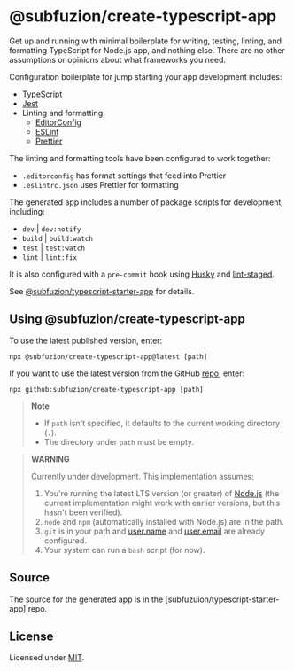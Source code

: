 # @subfuzion/create-typescript-app

Get up and running with minimal boilerplate for writing, testing, linting, and
formatting TypeScript for Node.js app, and nothing else. There are no other
assumptions or opinions about what frameworks you need.

Configuration boilerplate for jump starting your app development includes:

* [TypeScript]
* [Jest]
* Linting and formatting
  * [EditorConfig]
  * [ESLint]
  * [Prettier]

The linting and formatting tools have been configured to  work together:

* `.editorconfig` has format settings that feed into Prettier
* `.eslintrc.json` uses Prettier for formatting

The generated app includes a number of package scripts for development, including:
- `dev` | `dev:notify`
- `build` | `build:watch`
- `test` | `test:watch`
- `lint` | `lint:fix`

It is also configured with a `pre-commit` hook using [Husky] and
[lint-staged].

See [@subfuzion/typescript-starter-app] for details.

## Using @subfuzion/create-typescript-app

To use the latest published version, enter:

```
npx @subfuzion/create-typescript-app@latest [path]
```

If you want to use the latest version from the GitHub [repo], enter:

```
npx github:subfuzion/create-typescript-app [path]
```

> **Note**
>
> - If `path` isn't specified, it defaults to the current working directory (`.`).
> - The directory under `path` must be empty. 

> **WARNING**
>
> Currently under development. This implementation assumes:
> 
> 1. You're running the latest LTS version (or greater) of [Node.js]
>    (the current implementation might work with earlier versions, but this
     hasn't been verified).
> 2. `node` and `npm` (automatically installed with Node.js) are in the path.
> 3. `git` is in your path and [user.name] and [user.email] are already
>    configured.
> 4. Your system can run a `bash` script (for now).

## Source

The source for the generated app is in the [subfuzuion/typescript-starter-app]
repo.

## License

Licensed under [MIT].

[@subfuzion/typescript-starter-app]: https://github.com/subfuzion/typescript-starter-app/
[EditorConfig]: https://editorconfig.org/
[ESLint]: https://eslint.org/
[Husky]: https://typicode.github.io/husky/
[Jest]: https://jestjs.io/
[lint-staged]: https://github.com/okonet/lint-staged/
[MIT]: ./LICENSE
[Node.js]: https://nodejs.org/en/download/
[Prettier]: https://prettier.io/
[repo]: https://github.com/subfuzion/create-typescript-app/
[TypeScript]: https://typescriptlang.org/
[user.name]: https://docs.github.com/en/get-started/getting-started-with-git/setting-your-username-in-git#setting-your-git-username-for-every-repository-on-your-computer/
[user.email]: https://docs.github.com/en/account-and-profile/setting-up-and-managing-your-personal-account-on-github/managing-email-preferences/setting-your-commit-email-address#setting-your-email-address-for-every-repository-on-your-computer/
